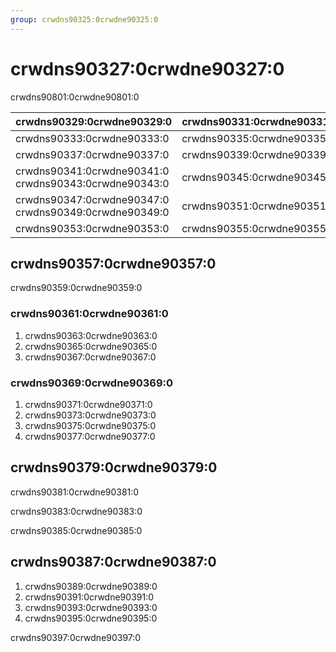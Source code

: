 ```yaml
---
group: crwdns90325:0crwdne90325:0
---
```


# crwdns90327:0crwdne90327:0

crwdns90801:0crwdne90801:0

| crwdns90329:0crwdne90329:0                                  | crwdns90331:0crwdne90331:0 |
| ----------------------------------------------------------- | -------------------------- |
| crwdns90333:0crwdne90333:0<type>                            | crwdns90335:0crwdne90335:0 |
| crwdns90337:0crwdne90337:0<type>                            | crwdns90339:0crwdne90339:0 |
| crwdns90341:0crwdne90341:0<type> crwdns90343:0crwdne90343:0 | crwdns90345:0crwdne90345:0 |
| crwdns90347:0crwdne90347:0<type> crwdns90349:0crwdne90349:0 | crwdns90351:0crwdne90351:0 |
| crwdns90353:0crwdne90353:0                                  | crwdns90355:0crwdne90355:0 |

## crwdns90357:0crwdne90357:0

crwdns90359:0crwdne90359:0

### crwdns90361:0crwdne90361:0

1. crwdns90363:0crwdne90363:0
2. crwdns90365:0crwdne90365:0
3. crwdns90367:0crwdne90367:0

### crwdns90369:0crwdne90369:0

1. crwdns90371:0crwdne90371:0
2. crwdns90373:0crwdne90373:0
3. crwdns90375:0crwdne90375:0
4. crwdns90377:0crwdne90377:0

## crwdns90379:0crwdne90379:0

crwdns90381:0crwdne90381:0

crwdns90383:0crwdne90383:0

crwdns90385:0crwdne90385:0

## crwdns90387:0crwdne90387:0

1. crwdns90389:0crwdne90389:0
2. crwdns90391:0crwdne90391:0
3. crwdns90393:0crwdne90393:0
4. crwdns90395:0crwdne90395:0

crwdns90397:0crwdne90397:0
